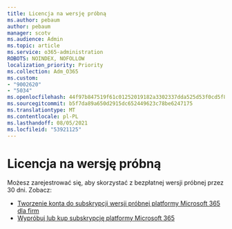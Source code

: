 ```yaml
---
title: Licencja na wersję próbną
ms.author: pebaum
author: pebaum
manager: scotv
ms.audience: Admin
ms.topic: article
ms.service: o365-administration
ROBOTS: NOINDEX, NOFOLLOW
localization_priority: Priority
ms.collection: Adm_O365
ms.custom:
- "9002620"
- "5034"
ms.openlocfilehash: 44f97b847519f61c01252019182a3302337dda525d53f0cd5f82e3682218a81e
ms.sourcegitcommit: b5f7da89a650d2915dc652449623c78be6247175
ms.translationtype: MT
ms.contentlocale: pl-PL
ms.lasthandoff: 08/05/2021
ms.locfileid: "53921125"
---
```

# <a name="trial-license"></a>Licencja na wersję próbną

Możesz zarejestrować się, aby skorzystać z bezpłatnej wersji próbnej przez 30 dni. Zobacz:

- [Tworzenie konta do subskrypcji wersji próbnej platformy Microsoft 365 dla firm](https://docs.microsoft.com/microsoft-365/commerce/sign-up-for-office-365-trial?view=o365-worldwide)
- [Wypróbuj lub kup subskrypcję platformy Microsoft 365](https://docs.microsoft.com/microsoft-365/commerce/try-or-buy-microsoft-365?view=o365-worldwide)
